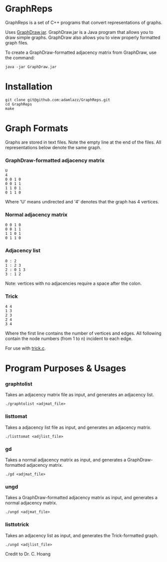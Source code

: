 # GraphReps
GraphReps is a set of C++ programs that convert representations of graphs.

Uses [GraphDraw.jar](https://www.cs.cmu.edu/~kmcrane/Projects/GraphDraw/). GraphDraw.jar is a Java program that allows you to draw simple graphs. GraphDraw also allows you to view properly formatted graph files.

To create a GraphDraw-formatted adjacency matrix from GraphDraw, use the command:

```
java -jar GraphDraw.jar
```

# Installation

```
git clone git@github.com:adamlazz/GraphReps.git
cd GraphReps
make
```

# Graph Formats
Graphs are stored in text files. Note the empty line at the end of the files. All representations below denote the same graph.

### GraphDraw-formatted adjacency matrix

```
U
4
0 0 1 0
0 0 1 1
1 1 0 1
0 1 1 0

```

Where 'U' means undirected and '4' denotes that the graph has 4 vertices.

### Normal adjacency matrix

```
0 0 1 0
0 0 1 1
1 1 0 1
0 1 1 0

```

### Adjacency list

```
0 : 2
1 : 2 3
2 : 0 1 3
3 : 1 2

```

Note: vertices with no adjacencies require a space after the colon.

### Trick

```
4 4
1 3
2 3
2 4
3 4
```

Where the first line contains the number of vertices and edges. All following contain the node numbers (from 1 to n) incident to each edge.

For use with [trick.c](http://mat.gsia.cmu.edu/COLOR/solvers/trick.c).

# Program Purposes & Usages
### graphtolist
Takes an adjacency matrix file as input, and generates an adjacency list.

```
./graphtolist <adjmat_file>
```

### listtomat
Takes a adjacency list file as input, and generates an adjacency matrix.

```
./listtomat <adjlist_file>
```

### gd
Takes a normal adjacency matrix as input, and generates a GraphDraw-formatted adjacency matrix.

```
./gd <adjmat_file>
```

### ungd
Takes a GraphDraw-formatted adjacency matrix as input, and generates a normal adjacency matrix.

```
./ungd <adjmat_file>
```

### listtotrick
Takes an adjacency list as input, and generates the Trick-formatted graph.

```
./ungd <adjlist_file>
```

Credit to Dr. C. Hoang
